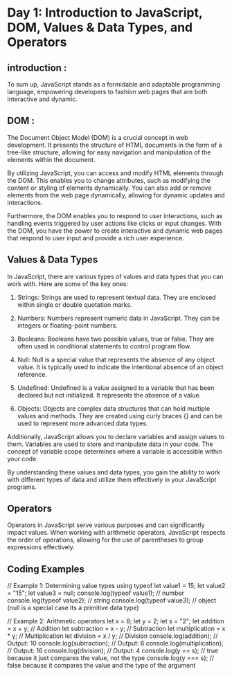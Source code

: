 # Day 1: Introduction to JavaScript, DOM, Values & Data Types, and Operators
## introduction :
To sum up, JavaScript stands as a formidable and adaptable programming language, empowering developers to fashion web pages that are both interactive and dynamic.
## DOM :
The Document Object Model (DOM) is a crucial concept in web development. It presents the structure of HTML documents in the form of a tree-like structure, allowing for easy navigation and manipulation of the elements within the document.

By utilizing JavaScript, you can access and modify HTML elements through the DOM. This enables you to change attributes, such as modifying the content or styling of elements dynamically. You can also add or remove elements from the web page dynamically, allowing for dynamic updates and interactions.

Furthermore, the DOM enables you to respond to user interactions, such as handling events triggered by user actions like clicks or input changes. With the DOM, you have the power to create interactive and dynamic web pages that respond to user input and provide a rich user experience.

## Values & Data Types
In JavaScript, there are various types of values and data types that you can work with. Here are some of the key ones:

1. Strings: Strings are used to represent textual data. They are enclosed within single or double quotation marks.

2. Numbers: Numbers represent numeric data in JavaScript. They can be integers or floating-point numbers.

3. Booleans: Booleans have two possible values, true or false. They are often used in conditional statements to control program flow.

4. Null: Null is a special value that represents the absence of any object value. It is typically used to indicate the intentional absence of an object reference.

5. Undefined: Undefined is a value assigned to a variable that has been declared but not initialized. It represents the absence of a value.

6. Objects: Objects are complex data structures that can hold multiple values and methods. They are created using curly braces {} and can be used to represent more advanced data types.

Additionally, JavaScript allows you to declare variables and assign values to them. Variables are used to store and manipulate data in your code. The concept of variable scope determines where a variable is accessible within your code.

By understanding these values and data types, you gain the ability to work with different types of data and utilize them effectively in your JavaScript programs.

 
## Operators
Operators in JavaScript serve various purposes and can significantly impact values. When working with arithmetic operators, JavaScript respects the order of operations, allowing for the use of parentheses to group expressions effectively.

## Coding Examples
// Example 1: Determining value types using typeof
let value1 = 15;
let value2 = "15";
let value3 = null;
console.log(typeof value1); // number
console.log(typeof value2); // string
console.log(typeof value3); // object (null is a special case its a primitive data type)

// Example 2: Arithmetic operators
let x = 8;
let y = 2;
let s = "2";
let addition = x + y; // Addition
let subtraction = x - y; // Subtraction
let multiplication = x * y; // Multiplication
let division = x / y; // Division
console.log(addition); // Output: 10
console.log(subtraction); // Output: 6
console.log(multiplication); // Output: 16
console.log(division); // Output: 4
console.log(y == s); // true because it just compares the value, not the type 
console.log(y === s); // false because it compares the value and the type of the argument 
